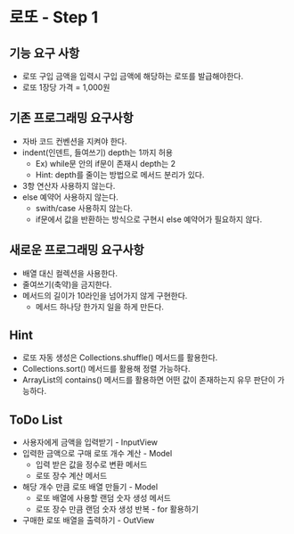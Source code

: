 # 로또 - Step 1

## 기능 요구 사항
- 로또 구입 금액을 입력시 구입 금액에 해당하는 로또를 발급해야한다.
- 로또 1장당 가격 = 1,000원

## 기존 프로그래밍 요구사항
- 자바 코드 컨벤션을 지켜야 한다.
- indent(인덴트, 들여쓰기) depth는 1까지 허용
    - Ex) while문 안의 if문이 존재시 depth는 2
    - Hint: depth를 줄이는 방법으로 메서드 분리가 있다.
- 3항 연산자 사용하지 않는다.
- else 예약어 사용하지 않는다.
    - swith/case 사용하지 않는다.
    - if문에서 값을 반환하는 방식으로 구현시 else 예약어가 필요하지 않다.

## 새로운 프로그래밍 요구사항
- 배열 대신 컬렉션을 사용한다.
- 줄여쓰기(축약)을 금지한다.
- 메서드의 길이가 10라인을 넘어가지 않게 구현한다.
    - 메서드 하나당 한가지 일을 하게 만든다.
## Hint
- 로또 자동 생성은 Collections.shuffle() 메서드를 활용한다.
- Collections.sort() 메서드를 활용해 정렬 가능하다.
- ArrayList의 contains() 메서드를 활용하면 어떤 값이 존재하는지 유무 판단이 가능하다.

##  ToDo List
- 사용자에게 금액을 입력받기 - InputView
- 입력한 금액으로 구매 로또 개수 계산 - Model
    - 입력 받은 값을 정수로 변환 메서드
    - 로또 장수 계산 메서드
- 해당 개수 만큼 로또 배열 만들기 - Model
    - 로또 배열에 사용할 랜덤 숫자 생성 메서드
    - 로또 장수 만큼 랜덤 숫자 생성 반복 - for 활용하기
- 구매한 로또 배열을 출력하기 - OutView
